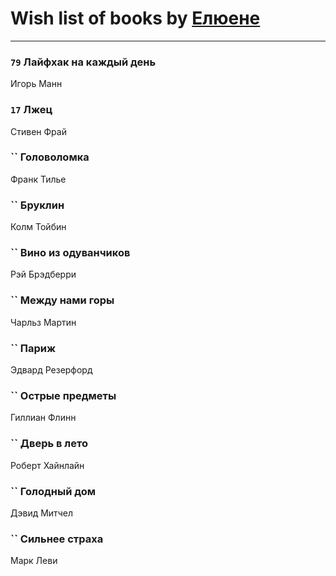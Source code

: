 # Wish list of books by [ Елюене](https://plus.google.com/u/0/110931306939441771638/)
---

### `79` Лайфхак на каждый день
Игорь Манн

### `17` Лжец
Стивен Фрай

### `` Головоломка
Франк Тилье

### `` Бруклин
Колм Тойбин

### `` Вино из одуванчиков
Рэй Брэдберри

### `` Между нами горы
Чарльз Мартин

### `` Париж
Эдвард Резерфорд

### `` Острые предметы
Гиллиан Флинн

### `` Дверь в лето
Роберт Хайнлайн

### `` Голодный дом
Дэвид Митчел

### `` Сильнее страха
Марк Леви

